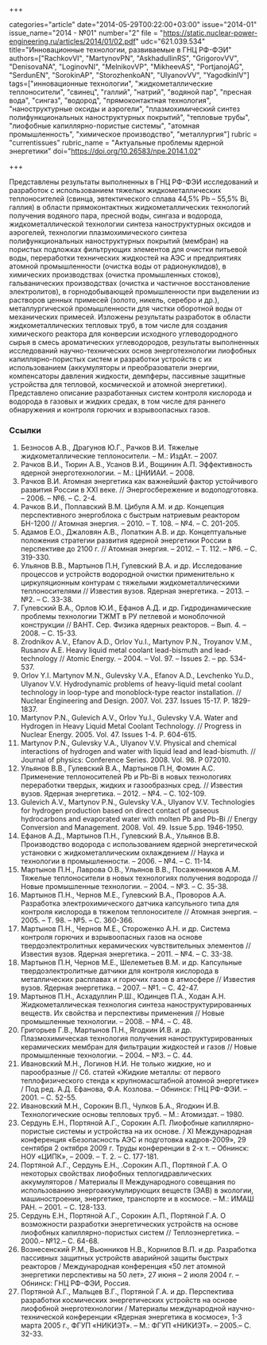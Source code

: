 +++

categories="article"
date="2014-05-29T00:22:00+03:00"
issue="2014-01"
issue_name="2014 - №01"
number="2"
file = "https://static.nuclear-power-engineering.ru/articles/2014/01/02.pdf"
udc="621.039.534"
title="Инновационные технологии, развиваемые в ГНЦ РФ-ФЭИ"
authors=["RachkovVI", "MartynovPN", "AskhadullinRS", "GrigorovVV", "DenisovaNA", "LoginovNI", "MelnikovVP", "MikheevAS", "PortjanojAG", "SerdunEN", "SorokinAP", "StorozhenkoAN", "UlyanovVV", "YagodkinIV"]
tags=["инновационные технологии", "жидкометаллические теплоносители", "свинец", "галлий", "натрий", "водяной пар", "пресная вода", "сингаз", "водород", "прямоконтактная технология", "наноструктурные оксиды и аэрогели", "плазмохимический синтез полифункциональных наноструктурных покрытий", "тепловые трубы", "лиофобные капиллярно-пористые системы", "атомная промышленность", "химическое производство", "металлургия"]
rubric = "currentissues"
rubric_name = "Актуальные проблемы ядерной энергетики"
doi="https://doi.org/10.26583/npe.2014.1.02"

+++

Представлены результаты выполненных в ГНЦ РФ-ФЭИ исследований и разработок с использованием тяжелых жидкометаллических теплоносителей (свинца, эвтектического сплава 44,5% Pb – 55,5% Bi, галлия) в области прямоконтактных жидкометаллических технологий получения водяного пара, пресной воды, сингаза и водорода, жидкометаллической технологии синтеза наноструктурных оксидов и аэрогелей, технологии плазмохимического синтеза полифункциональных наноструктурных покрытий (мембран) на пористых подложках фильтрующих элементов для очистки питьевой воды, переработки технических жидкостей на АЭС и предприятиях атомной промышленности (очистка воды от радионуклидов), в химических производствах (очистка промышленных стоков), гальванических производствах (очистка и частичное восстановление электролитов), в горнодобывающей промышленности при выделении из растворов ценных примесей (золото, никель, серебро и др.), металлургической промышленности для чистки оборотной воды от механических примесей. Изложены результаты разработок в области жидкометаллических тепловых труб, в том числе для создания химического реактора для конверсии исходного углеводородного сырья в смесь ароматических углеводородов, результаты выполненных исследований научно-технических основ энерготехнологии лиофобных капиллярно-пористых систем и разработки устройств с их использованием (аккумуляторы и преобразователи энергии, компенсаторы давления жидкости, демпферы, пассивные защитные устройства для тепловой, космической и атомной энергетики). Представлено описание разработанных систем контроля кислорода и водорода в газовых и жидких средах, в том числе для раннего обнаружения и контроля горючих и взрывоопасных газов.

### Ссылки

1. Безносов А.В., Драгунов Ю.Г., Рачков В.И. Тяжелые жидкометаллические теплоносители. – М.: ИздАт. – 2007.
2. Рачков В.И., Тюрин А.В., Усанов В.И., Вощинин А.П. Эффективность ядерной энерготехнологии. – М.: ЦНИИАИ. – 2008.
3. Рачков В.И. Атомная энергетика как важнейший фактор устойчивого развития России в XXI веке. // Энергосбережение и водоподготовка. – 2006. – №6. – С. 2-4.
4. Рачков В.И., Поплавский В.М. Цибуля А.М. и др. Концепция перспективного энергоблока с быстрым натриевым реактором БН-1200 // Атомная энергия. – 2010. – Т. 108. – №4. – С. 201-205.
5. Адамов Е.О., Джаловян А.В., Лопаткин А.В. и др. Концептуальные положения стратегии развития ядерной энергетики России в перспективе до 2100 г. // Атомная энергия. – 2012. – Т. 112. – №6. – С. 319-330.
6. Ульянов В.В., Мартынов П.Н, Гулевский В.А. и др. Исследование процессов и устройств водородной очистки применительно к циркуляционным контурам с тяжелыми жидкометаллическими теплоносителями // Известия вузов. Ядерная энергетика. – 2013. – №2. – С. 33-38.
7. Гулевский В.А., Орлов Ю.И., Ефанов А.Д. и др. Гидродинамические проблемы технологии ТЖМТ в РУ петлевой и моноблочной конструкции // ВАНТ. Сер. Физика ядерных реакторов. – Вып. 4. – 2008. – С. 15-33.
8. Zrodnikov A.V., Efanov A.D., Orlov Yu.I., Martynov P.N., Troyanov V.M., Rusanov A.E. Heavy liquid metal coolant lead-bismuth and lead-technology // Atomic Energy. – 2004. – Vol. 97. – Issues 2. – pp. 534-537.
9. Orlov Y.I. Martynov M.N., Gulevsky V.A., Efanov A.D., Levchenko Yu.D., Ulyanov V.V. Hydrodynamic problems of heavy-liquid metal coolant technology in loop-type and monoblock-type reactor installation. // Nuclear Engineering and Design. 2007. Vol. 237. Issues 15-17. P. 1829-1837.
10. Martynov P.N., Gulevich A.V., Orlov Yu.I., Gulevsky V.A. Water and Hydrogen in Heavy Liquid Metal Coolant Technology. // Progress in Nuclear Energy. 2005. Vol. 47. Issues 1-4. P. 604-615.
11. Martynov P.N., Gulevsky V.A., Ulyanov V.V. Physical and chemical interactions of hydrogen and water with liquid lead and lead-bismuth. // Journal of physics: Conference Series. 2008. Vol. 98. P 072010.
12. Ульянов В.В., Гулевский В.А., Мартынов П.Н, Фомин А.С. Применение теплоносителей Pb и Pb-Bi в новых технологиях переработки твердых, жидких и газообразных сред. // Известия вузов. Ядерная энергетика. – 2012. – №4. – С. 102-109.
13. Gulevich A.V., Martynov P.N., Gulevsky V.A., Ulyanov V.V. Technologies for hydrogen production based on direct contact of gaseous hydrocarbons and evaporated water with molten Pb and Pb-Bi // Energy Conversion and Management. 2008. Vol. 49. Issue 5.pp. 1946-1950.
14. Ефанов А.Д., Мартынов П.Н., Гулевский В.А., Ульянов В.В. Производство водорода с использованием ядерной энергетической установки с жидкометаллическим охлаждением // Наука и технологии в промышленности. – 2006. – №4. – С. 11-14.
15. Мартынов П.Н., Лаврова О.В., Ульянов В.В., Посаженников А.М. Тяжелые теплоносители в новых технологиях получения водорода // Новые промышленные технологии. – 2004. – №3. – С. 35-38.
16. Мартынов П.Н., Чернов М.Е., Гулевский В.А., Проворов А.А. Разработка электрохимического датчика капсульного типа для контроля кислорода в тяжелом теплоносителе // Атомная энергия. – 2005. – Т. 98. – №5. – С. 360-366.
17. Мартынов П.Н., Чернов М.Е., Стороженко А.Н. и др. Система контроля горючих и взрывоопасных газов на основе твердоэлектролитных керамических чувствительных элементов // Известия вузов. Ядерная энергетика. – 2011. – №4. – С. 33-38.
18. Мартынов П.Н, Чернов М.Е., Шелеметьев В.М. и др. Капсульные твердоэлектролитные датчики для контроля кислорода в металлических расплавах и горючих газов в атмосфере // Известия вузов. Ядерная энергетика. – 2007. – №1. – С. 42-47.
19. Мартынов П.Н., Асхадуллин Р.Ш., Юдинцев П.А., Ходан А.Н. Жидкометаллическая технология синтеза наноструктурированных веществ. Их свойства и перспективы применения // Новые промышленные технологии. – 2008. – №4. – С. 48.
20. Григорьев Г.В., Мартынов П.Н., Ягодкин И.В. и др. Плазмохимическая технология получения наноструктурированных керамических мембран для фильтрации жидкостей и газов // Новые промышленные технологии. – 2004. – №3. – С. 44.
21. Ивановский М.Н., Логинов Н.И. Не только жидкие, но и парообразные // Сб. статей «Жидкие металлы: от первого теплофизического стенда к крупномасштабной атомной энергетике» / Под ред. А.Д. Ефанова, Ф.А. Козлова. – Обнинск: ГНЦ РФ-ФЭИ. – 2001. – С. 52-55.
22. Ивановский М.Н., Сорокин В.П., Чулков Б.А., Ягодкин И.В. Технологические основы тепловых труб. – М.: Атомиздат. – 1980.
23. Сердунь Е.Н., Портяной А.Г., Сорокин А.П. Лиофобные капиллярно-пористые системы и устройства на их основе. / XI Международная конференция «Безопасность АЭС и подготовка кадров-2009», 29 сентября 2 октября 2009 г. Труды конференции в 2-х т. – Обнинск: НОУ «ЦИПК», – 2009. – Т. 2. – С. 177-181.
24. Портяной А.Г., Сердунь Е.Н., .Сорокин А.П., Портяной Г.А. О некоторых свойствах лиофобных теплогидравлических аккумуляторов / Материалы II Международного совещания по использованию энергоаккумулирующих веществ (ЭАВ) в экологии, машиностроении, энергетике, транспорте и в космосе. – М.: ИМАШ РАН. – 2001. – С. 128-133.
25. Сердунь Е.Н., Портяной А.Г., Сорокин А.П., Портяной Г.А. О возможности разработки энергетических устройств на основе лиофобных капиллярно-пористых систем // Теплоэнергетика. – 2000.– №12.– С. 64-68.
26. Вознесенский Р.М., Вьюнников Н.В., Корнилов В.П. и др. Разработка пассивных защитных устройств аварийной защиты быстрых реакторов / Международная конференция «50 лет атомной энергетики перспективы на 50 лет», 27 июня – 2 июля 2004 г. – Обнинск: ГНЦ РФ-ФЭИ, Россия.
27. Портяной А.Г., Мальцев В.Г., Портяной Г.А. и др. Перспектива разработки космических энергетических устройств на основе лиофобной энерготехнологии / Материалы международной научно-технической конференции «Ядерная энергетика в космосе», 1-3 марта 2005 г., ФГУП «НИКИЭТ». – М.: ФГУП «НИКИЭТ». – 2005.– С. 32-33.